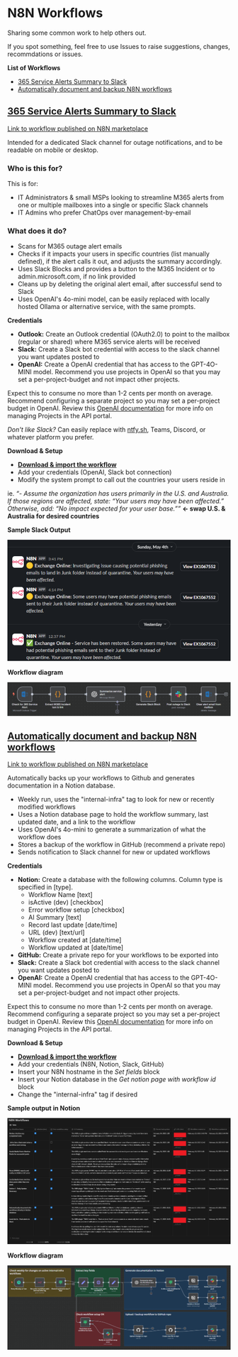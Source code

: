 # N8N Workflows

Sharing some common work to help others out.

If you spot something, feel free to use Issues to raise suggestions, changes, recommdations or issues.

**List of Workflows**

- [365 Service Alerts Summary to Slack](#365-service-alerts-summary-to-slack)
- [Automatically document and backup N8N workflows](#automatically-document-and-backup-n8n-workflows)


## [365 Service Alerts Summary to Slack](workflows/365_Service_Alerts__Summarize_and_push_alert_to_Slack.json)

[Link to workflow published on N8N marketplace](https://n8n.io/workflows/3353-summarize-microsoft-365-outage-alerts-with-chatgpt-and-send-to-slack)

Intended for a dedicated Slack channel for outage notifications, and to be readable on mobile or desktop.

### Who is this for?

This is for:

- IT Administrators & small MSPs looking to streamline M365 alerts from one or multiple mailboxes into a single or specific Slack channels
- IT Admins who prefer ChatOps over management-by-email

### What does it do?

- Scans for M365 outage alert emails
- Checks if it impacts your users in specific countries (list manually defined), if the alert calls it out, and adjusts the summary accordingly.
- Uses Slack Blocks and provides a button to the M365 Incident or to admin.microsoft.com, if no link provided
- Cleans up by deleting the original alert email, after successful send to Slack
- Uses OpenAI's 4o-mini model, can be easily replaced with locally hosted Ollama or alternative service, with the same prompts.

**Credentials**

- **Outlook:** Create an Outlook credential (OAuth2.0) to point to the mailbox (regular or shared) where M365 service alerts will be received
- **Slack:** Create a Slack bot credential with access to the slack channel you want updates posted to
- **OpenAI:** Create a OpenAI credential that has access to the GPT-4O-MINI model. Recommend you use projects in OpenAI so that you may set a per-project-budget and not impact other projects.

Expect this to consume no more than 1-2 cents per month on average. Recommend configuring a separate project so you may set a per-project budget in OpenAI. Review this [OpenAI documentation](https://help.openai.com/en/articles/9186755-managing-projects-in-the-api-platform) for more info on managing Projects in the API portal.

_Don't like Slack?_ Can easily replace with [ntfy.sh](https://ntfy.sh/), Teams, Discord, or whatever platform you prefer.

**Download & Setup**

- [**Download & import the workflow**](workflows/365_Service_Alerts__Summarize_and_push_alert_to_Slack.json)
- Add your credentials (OpenAI, Slack bot connection)
- Modify the system prompt to call out the countries your users reside in

ie. _“- Assume the organization has users primarily in the U.S. and Australia. If those regions are affected, state: “Your users may have been affected.” Otherwise, add: “No impact expected for your user base.””_ **<- swap U.S. & Australia for desired countries**

**Sample Slack Output**

![**Sample Slack Output**](img/365_Service_Alert_SlackOutput.png)

**Workflow diagram**

![**Workflow diagram**](img/365_Service_Alert_N8NEditorView.png)




## [Automatically document and backup N8N workflows](workflows/Automatically_document_n8n_workflows_directly_in_Notion_database.json)

[Link to workflow published on N8N marketplace](https://n8n.io/workflows/3354-automatically-document-and-backup-n8n-workflows/)

Automatically backs up your workflows to Github and generates documentation in a Notion database.

- Weekly run, uses the "internal-infra" tag to look for new or recently modified workflows
- Uses a Notion database page to hold the workflow summary, last updated date, and a link to the workflow
- Uses OpenAI's 4o-mini to generate a summarization of what the workflow does
- Stores a backup of the workflow in GitHub (recommend a private repo)
- Sends notification to Slack channel for new or updated workflows

**Credentials**

- **Notion:** Create a database with the following columns. Column type is specified in [type].
    - Workflow Name [text]
    - isActive (dev) [checkbox]
    - Error workflow setup [checkbox]
    - AI Summary [text]
    - Record last update [date/time]
    - URL (dev) [text/url]
    - Workflow created at [date/time]
    - Workflow updated at [date/time]
- **GitHub:** Create a private repo for your workflows to be exported into
- **Slack:** Create a Slack bot credential with access to the slack channel you want updates posted to
- **OpenAI:** Create a OpenAI credential that has access to the GPT-4O-MINI model. Recommend you use projects in OpenAI so that you may set a per-project-budget and not impact other projects.

Expect this to consume no more than 1-2 cents per month on average. Recommend configuring a separate project so you may set a per-project budget in OpenAI. Review this [OpenAI documentation](https://help.openai.com/en/articles/9186755-managing-projects-in-the-api-platform) for more info on managing Projects in the API portal.

**Download & Setup**

- [**Download & import the workflow**](workflows/Automatically_document_n8n_workflows_directly_in_Notion_database.json)
- Add your credentials (N8N, Notion, Slack, GitHub)
- Insert your N8N hostname in the _Set fields_ block
- Insert your Notion database in the _Get notion page with workflow id_ block
- Change the "internal-infra" tag if desired

**Sample output in Notion**

![**Sample output in Notion**](img/Autodoc_backup_workflows_NotionOutput.png)

**Workflow diagram**

![**Autodoc and backup Workflow diagram**](img/Autodoc_backup_workflows_N8NEditorView.png)